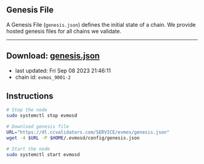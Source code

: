 ## Genesis File
A Genesis File (`genesis.json`) defines the initial state of a chain. We provide hosted genesis files for all chains we validate.

---
**Download: [genesis.json](https://dl.ccvalidators.com/SERVICE/evmos/genesis.json)**
---

- last updated: Fri Sep 08 2023 21:46:11
- chain id: `evmos_9001-2`

## Instructions
```sh
# Stop the node
sudo systemctl stop evmosd

# Download genesis file
URL="https://dl.ccvalidators.com/SERVICE/evmos/genesis.json"
wget -4 $URL -P $HOME/.evmosd/config/genesis.json

# Start the node
sudo systemctl start evmosd
```
